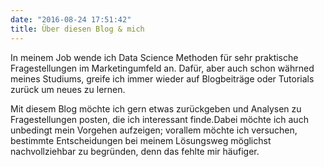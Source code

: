 ```yaml
---
date: "2016-08-24 17:51:42"
title: Über diesen Blog & mich
---
```


In meinem Job wende ich Data Science Methoden für sehr praktische Fragestellungen im Marketingumfeld an. Dafür, aber auch schon währned meines Studiums, greife ich immer wieder auf Blogbeiträge oder Tutorials zurück um neues zu lernen.

Mit diesem Blog möchte ich gern etwas zurückgeben und Analysen zu Fragestellungen posten, die ich interessant finde.Dabei möchte ich auch unbedingt mein Vorgehen aufzeigen; vorallem möchte ich versuchen, bestimmte Entscheidungen bei meinem Lösungsweg möglichst nachvollziehbar zu begründen, denn das fehlte mir häufiger.